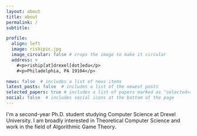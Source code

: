 ```yaml
---
layout: about
title: about
permalink: /
subtitle:

profile:
  align: left
  image: rishipic.jpg
  image_circular: false # crops the image to make it circular
  address: >
    #<p>riship[at]drexel[dot]edu</p>
    #<p>Philadelphia, PA 19104</p>

news: false  # includes a list of news items
latest_posts: false  # includes a list of the newest posts
selected_papers: true # includes a list of papers marked as "selected={true}"
social: false  # includes social icons at the bottom of the page
---
```


I'm a second-year Ph.D. student studying Computer Science at Drexel University. I am broadly interested in Theoretical Computer Science and work in the field of Algorithmic Game Theory.
